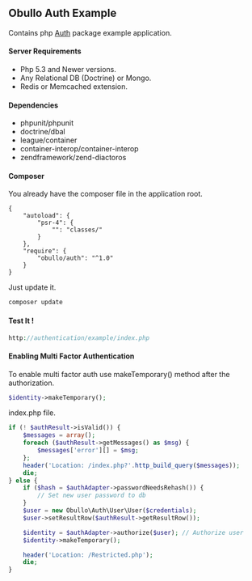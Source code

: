 
## Obullo Auth Example

Contains php <a href="https://github.com/obullo/Auth" target="_blank">Auth</a> package example application.

#### Server Requirements

* Php 5.3 and Newer versions.
* Any Relational DB (Doctrine) or Mongo.
* Redis or Memcached extension.

#### Dependencies

* phpunit/phpunit
* doctrine/dbal
* league/container
* container-interop/container-interop
* zendframework/zend-diactoros

#### Composer

You already have the composer file in the application root.

```
{
    "autoload": {
        "psr-4": {
            "": "classes/"
        }
    },  
    "require": {
        "obullo/auth": "^1.0"
    }
}
```

Just update it.

```php
composer update
```

#### Test It !

```php
http://authentication/example/index.php
```

#### Enabling Multi Factor Authentication

To enable multi factor auth use makeTemporary() method after the authorization.

```php
$identity->makeTemporary();
```

index.php file.

```php
if (! $authResult->isValid()) {
    $messages = array();
    foreach ($authResult->getMessages() as $msg) {
        $messages['error'][] = $msg;
    };
    header('Location: /index.php?'.http_build_query($messages));
    die;
} else {
    if ($hash = $authAdapter->passwordNeedsRehash()) {
        // Set new user password to db
    }
    $user = new Obullo\Auth\User\User($credentials);
    $user->setResultRow($authResult->getResultRow());

    $identity = $authAdapter->authorize($user); // Authorize user
    $identity->makeTemporary();

    header('Location: /Restricted.php');
    die;
}
```